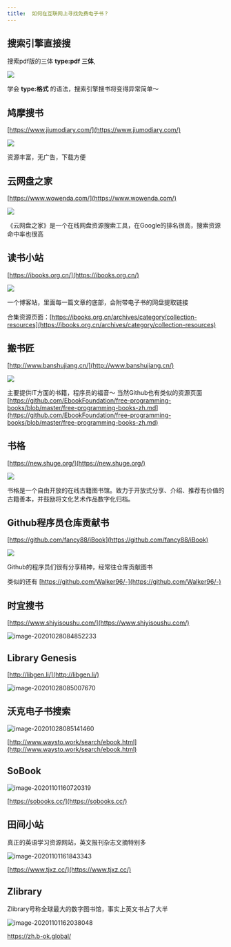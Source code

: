 ```yaml
---
title:  如何在互联网上寻找免费电子书？
---
```


## 搜索引擎直接搜

搜索pdf版的三体 **type:pdf 三体**, 

![](https://www.v2fy.com/asset/0i/jikemiji/jikemiji-md/2020-10-27-find-book.assets/1240-20201027180522918.png)

学会 **type:格式** 的语法，搜索引擎搜书将变得异常简单～


##  鸠摩搜书

[https://www.jiumodiary.com/](https://www.jiumodiary.com/)

![](https://www.v2fy.com/asset/0i/jikemiji/jikemiji-md/2020-10-27-find-book.assets/1240-20201027180522886.png)

资源丰富，无广告，下载方便

## 云网盘之家


[https://www.wowenda.com/](https://www.wowenda.com/)


![](https://www.v2fy.com/asset/0i/jikemiji/jikemiji-md/2020-10-27-find-book.assets/1240-20201027180522883.png)


《云网盘之家》是一个在线网盘资源搜索工具，在Google的排名很高，搜索资源命中率也很高

## 读书小站

[https://ibooks.org.cn/](https://ibooks.org.cn/)



![](https://www.v2fy.com/asset/0i/jikemiji/jikemiji-md/2020-10-27-find-book.assets/1240.png)

一个博客站，里面每一篇文章的底部，会附带电子书的网盘提取链接

合集资源页面：[https://ibooks.org.cn/archives/category/collection-resources](https://ibooks.org.cn/archives/category/collection-resources)



## 搬书匠

[http://www.banshujiang.cn/](http://www.banshujiang.cn/)


![](https://www.v2fy.com/asset/0i/jikemiji/jikemiji-md/2020-10-27-find-book.assets/1240-20201027180523612.png)

主要提供IT方面的书籍，程序员的福音～ 
当然Github也有类似的资源页面 [https://github.com/EbookFoundation/free-programming-books/blob/master/free-programming-books-zh.md](https://github.com/EbookFoundation/free-programming-books/blob/master/free-programming-books-zh.md)

## 书格

[https://new.shuge.org/](https://new.shuge.org/)

![](https://www.v2fy.com/asset/0i/jikemiji/jikemiji-md/2020-10-27-find-book.assets/1240-20201027180523213.png)


书格是一个自由开放的在线古籍图书馆。致力于开放式分享、介绍、推荐有价值的古籍善本，并鼓励将文化艺术作品数字化归档。


## Github程序员仓库贡献书

[https://github.com/fancy88/iBook](https://github.com/fancy88/iBook)

![](https://www.v2fy.com/asset/0i/jikemiji/jikemiji-md/2020-10-27-find-book.assets/1240-20201027180522930.png)

Github的程序员们很有分享精神，经常往仓库贡献图书

类似的还有 [https://github.com/Walker96/-](https://github.com/Walker96/-)





## 时宜搜书



[https://www.shiyisoushu.com/](https://www.shiyisoushu.com/)



![image-20201028084852233](https://www.v2fy.com/asset/0i/jikemiji/jikemiji-md/2020-10-27-find-book.assets/image-20201028084852233.png)







## Library Genesis



[http://libgen.li/](http://libgen.li/)





![image-20201028085007670](https://www.v2fy.com/asset/0i/jikemiji/jikemiji-md/2020-10-27-find-book.assets/image-20201028085007670.png)





## 沃克电子书搜索



![image-20201028085141460](https://www.v2fy.com/asset/0i/jikemiji/jikemiji-md/2020-10-27-find-book.assets/image-20201028085141460.png)





[http://www.waysto.work/search/ebook.html](http://www.waysto.work/search/ebook.html)





## SoBook



![image-20201101160720319](https://www.v2fy.com/asset/0i/jikemiji/jikemiji-md/2020-10-27-find-book.assets/image-20201101160720319.png)



[https://sobooks.cc/](https://sobooks.cc/)





## 田间小站



真正的英语学习资源网站，英文报刊杂志文摘特别多





![image-20201101161843343](https://www.v2fy.com/asset/0i/jikemiji/jikemiji-md/2020-10-27-find-book.assets/image-20201101161843343.png)



[https://www.tjxz.cc/](https://www.tjxz.cc/)



## Zlibrary

Zlibrary号称全球最大的数字图书馆，事实上英文书占了大半



![image-20201101162038048](https://www.v2fy.com/asset/0i/jikemiji/jikemiji-md/2020-10-27-find-book.assets/image-20201101162038048.png)



https://zh.b-ok.global/